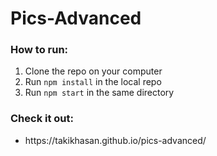 # Pics-Advanced
<h3>How to run:</h3>
<ol>
  <li>Clone the repo on your computer</li>
  <li>Run <code>npm install</code> in the local repo</li>
  <li>Run <code>npm start</code> in the same directory</li>
</ol>
<h3>Check it out:</h3>
<ul>
  <li>https://takikhasan.github.io/pics-advanced/</li>
</ul>
  
